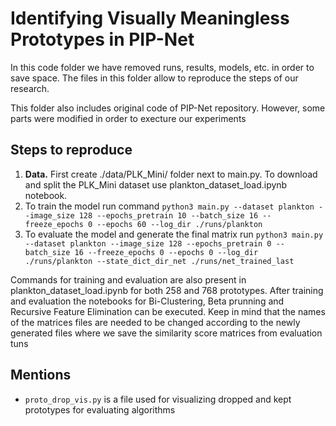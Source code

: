 # Identifying Visually Meaningless Prototypes in PIP-Net

In this code folder we have removed runs, results, models, etc. in order to save space. The files in this folder allow to reproduce the steps of our research. 

This folder also includes original code of PIP-Net repository. However, some parts were modified in order to execture our experiments

## Steps to reproduce 

1. **Data.** First create ./data/PLK_Mini/ folder next to main.py. To download and split the PLK_Mini dataset use plankton_dataset_load.ipynb notebook.
2. To train the model run command `python3 main.py --dataset plankton --image_size 128 --epochs_pretrain 10 --batch_size 16 --freeze_epochs 0 --epochs 60 --log_dir ./runs/plankton`
3. To evaluate the model and generate the final matrix run `python3 main.py --dataset plankton --image_size 128 --epochs_pretrain 0 --batch_size 16 --freeze_epochs 0 --epochs 0 --log_dir ./runs/plankton --state_dict_dir_net ./runs/net_trained_last` 

Commands for training and evaluation are also present in plankton_dataset_load.ipynb for both 258 and 768 prototypes. After training and evaluation the notebooks for Bi-Clustering, Beta prunning and Recursive Feature Elimination can be executed. Keep in mind that the names of the matrices files are needed to be changed according to the newly generated files where we save the similarity score matrices from  evaluation tuns

## Mentions 

* `proto_drop_vis.py` is a file used for visualizing dropped and kept prototypes for evaluating algorithms 
